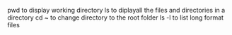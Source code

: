 pwd to display working directory
ls to diplayall the files and directories in a directory
cd ~ to change directory to the root folder
ls -l to list long format files
